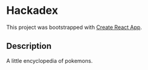 # Hackadex

This project was bootstrapped with [Create React App](https://github.com/facebook/create-react-app).

## Description

A little encyclopedia of pokemons.
